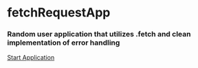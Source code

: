 # fetchRequestApp

### Random user application that utilizes .fetch and clean implementation of error handling

[Start Application](https://wtrinaldi.github.io/fetchRequestApp/)
